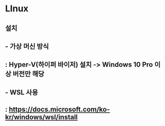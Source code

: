 # LInux
## 설치
## - 가상 머신 방식
##   : Hyper-V(하이퍼 바이저) 설치 -> Windows 10 Pro 이상 버전만 해당
## - WSL 사용
##   : https://docs.microsoft.com/ko-kr/windows/wsl/install
